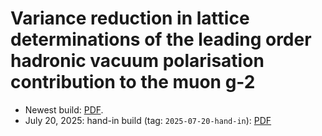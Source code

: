 # Variance reduction in lattice determinations of the leading order hadronic vacuum polarisation contribution to the muon g-2

* Newest build: [PDF](https://github.com/chaoos/ethz-thesis/blob/master/build/thesis.pdf).
* July 20, 2025: hand-in build (tag: `2025-07-20-hand-in`): [PDF](https://github.com/chaoos/ethz-thesis/blob/2025-07-20-hand-in/build/thesis.pdf)